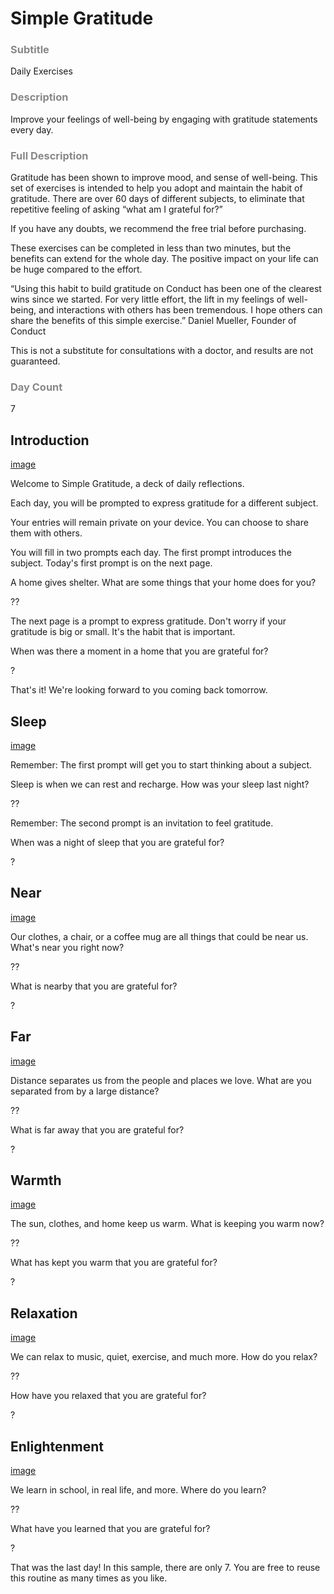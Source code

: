 # Simple Gratitude

<style>img { width: 200px; } h3 { color:#888888;}</style>

### Subtitle

Daily Exercises

### Description

Improve your feelings of well-being by engaging with gratitude statements every day.

### Full Description

Gratitude has been shown to improve mood, and sense of well-being. This set of exercises is intended to help you adopt and maintain the habit of gratitude. There are over 60 days of different subjects, to eliminate that repetitive feeling of asking “what am I grateful for?”

If you have any doubts, we recommend the free trial before purchasing.

These exercises can be completed in less than two minutes, but the benefits can extend for the whole day. The positive impact on your life can be huge compared to the effort.

“Using this habit to build gratitude on Conduct has been one of the clearest wins since we started. For very little effort, the lift in my feelings of well-being, and interactions with others has been tremendous. I hope others can share the benefits of this simple exercise.” Daniel Mueller, Founder of Conduct

This is not a substitute for consultations with a doctor, and results are not guaranteed.

### Day Count

7

## Introduction

[image](home.jpg)

Welcome to Simple Gratitude, a deck of daily reflections.

Each day, you will be prompted to express gratitude for a different subject.

Your entries will remain private on your device. You can choose to share them with others.

You will fill in two prompts each day. The first prompt introduces the subject. Today's first prompt is on the next page.

A home gives shelter. What are some things that your home does for you?

??

The next page is a prompt to express gratitude. Don't worry if your gratitude is big or small. It's the habit that is important.

When was there a moment in a home that you are grateful for?

?

That's it! We're looking forward to you coming back tomorrow.

## Sleep

[image](sleep.jpg)

Remember: The first prompt will get you to start thinking about a subject.

Sleep is when we can rest and recharge. How was your sleep last night?

??

Remember: The second prompt is an invitation to feel gratitude.

When was a night of sleep that you are grateful for?

?

## Near

[image](near.jpg)

Our clothes, a chair, or a coffee mug are all things that could be near us. What's near you right now?

??

What is nearby that you are grateful for?

?

## Far

[image](far.jpg)

Distance separates us from the people and places we love. What are you separated from by a large distance?

??

What is far away that you are grateful for?

?

## Warmth

[image](warmth.jpg)

The sun, clothes, and home keep us warm. What is keeping you warm now?

??

What has kept you warm that you are grateful for?

?

## Relaxation

[image](relaxation.jpg)

We can relax to music, quiet, exercise, and much more. How do you relax?

??

How have you relaxed that you are grateful for?

?

## Enlightenment

[image](enlightenment.jpg)

We learn in school, in real life, and more. Where do you learn?

??

What have you learned that you are grateful for?

?

That was the last day! In this sample, there are only 7. You are free to reuse this routine as many times as you like.
